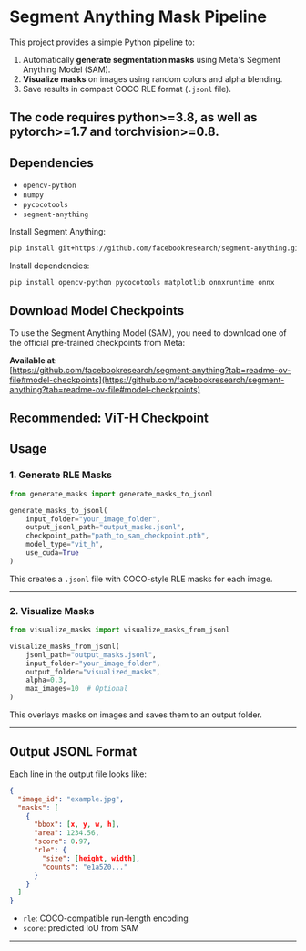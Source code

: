 # Segment Anything Mask Pipeline

This project provides a simple Python pipeline to:

1. Automatically **generate segmentation masks** using Meta's Segment Anything Model (SAM).
2. **Visualize masks** on images using random colors and alpha blending.
3. Save results in compact COCO RLE format (`.jsonl` file).

**The code requires python>=3.8, as well as pytorch>=1.7 and torchvision>=0.8.**
---

## Dependencies

- `opencv-python`
- `numpy`
- `pycocotools`
- `segment-anything`

Install Segment Anything:

```bash
pip install git+https://github.com/facebookresearch/segment-anything.git
```

Install dependencies:

```bash
pip install opencv-python pycocotools matplotlib onnxruntime onnx
```

## Download Model Checkpoints

To use the Segment Anything Model (SAM), you need to download one of the official pre-trained checkpoints from Meta:

**Available at**:  
[https://github.com/facebookresearch/segment-anything?tab=readme-ov-file#model-checkpoints](https://github.com/facebookresearch/segment-anything?tab=readme-ov-file#model-checkpoints)

**Recommended: ViT-H Checkpoint**
---

## Usage

### 1. Generate RLE Masks

```python
from generate_masks import generate_masks_to_jsonl

generate_masks_to_jsonl(
    input_folder="your_image_folder",
    output_jsonl_path="output_masks.jsonl",
    checkpoint_path="path_to_sam_checkpoint.pth",
    model_type="vit_h",
    use_cuda=True
)
```

This creates a `.jsonl` file with COCO-style RLE masks for each image.

---

### 2. Visualize Masks

```python
from visualize_masks import visualize_masks_from_jsonl

visualize_masks_from_jsonl(
    jsonl_path="output_masks.jsonl",
    input_folder="your_image_folder",
    output_folder="visualized_masks",
    alpha=0.3,
    max_images=10  # Optional
)
```

This overlays masks on images and saves them to an output folder.

---

## Output JSONL Format

Each line in the output file looks like:

```json
{
  "image_id": "example.jpg",
  "masks": [
    {
      "bbox": [x, y, w, h],
      "area": 1234.56,
      "score": 0.97,
      "rle": {
        "size": [height, width],
        "counts": "e1a5Z0..."
      }
    }
  ]
}
```

- `rle`: COCO-compatible run-length encoding
- `score`: predicted IoU from SAM

---
